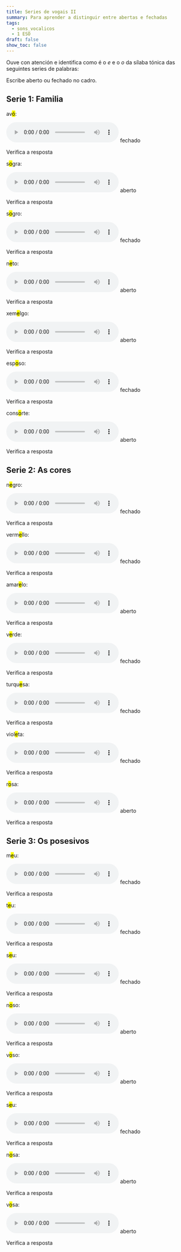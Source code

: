 ```yaml
---
title: Series de vogais II
summary: Para aprender a distinguir entre abertas e fechadas
tags:
  - sons_vocalicos
  - 1 ESO
draft: false
show_toc: false
---
```

Ouve con atención e identifica como é o *e* e o *o* da sílaba tónica das seguintes series de palabras:

Escribe aberto ou fechado no cadro.

## Serie 1: Familia

av<mark>ó</mark>:

<audio src="https://ilg.usc.es/pronuncia/mp3/a/6565.mp3" controls> </audio>  <e-answer>fechado</e-answer>

<e-validate>Verifica a resposta</e-validate>

s<mark>o</mark>gra:

<audio src="https://ilg.usc.es/pronuncia/mp3/s/2138.mp3" controls> </audio>  <e-answer>aberto</e-answer>

<e-validate>Verifica a resposta</e-validate>

s<mark>o</mark>gro:

<audio src="https://ilg.usc.es/pronuncia/mp3/s/2137.mp3" controls> </audio>  <e-answer>fechado</e-answer>

<e-validate>Verifica a resposta</e-validate>

n<mark>e</mark>to:

<audio src="https://ilg.usc.es/pronuncia/mp3/n/497.mp3" controls> </audio>  <e-answer>aberto</e-answer>

<e-validate>Verifica a resposta</e-validate>

xem<mark>e</mark>lgo:

<audio src="https://ilg.usc.es/pronuncia/mp3/x/175.mp3" controls> </audio>  <e-answer>aberto</e-answer>

<e-validate>Verifica a resposta</e-validate>

esp<mark>o</mark>so:

<audio src="https://ilg.usc.es/pronuncia/mp3/e/3336.mp3" controls> </audio>  <e-answer>fechado</e-answer>

<e-validate>Verifica a resposta</e-validate>

cons<mark>o</mark>rte:

<audio src="https://ilg.usc.es/pronuncia/mp3/c/5591.mp3" controls> </audio>  <e-answer>aberto</e-answer>

<e-validate>Verifica a resposta</e-validate>

## Serie 2: As cores

n<mark>e</mark>gro:

<audio src="https://ilg.usc.es/pronuncia/mp3/n/352.mp3" controls> </audio>  <e-answer>fechado</e-answer>

<e-validate>Verifica a resposta</e-validate>

verm<mark>e</mark>llo:

<audio src="https://ilg.usc.es/pronuncia/mp3/v/586.mp3" controls> </audio>  <e-answer>fechado</e-answer>

<e-validate>Verifica a resposta</e-validate>

amar<mark>e</mark>lo:

<audio src="https://ilg.usc.es/pronuncia/mp3/a/2821.mp3" controls> </audio>  <e-answer>aberto</e-answer>

<e-validate>Verifica a resposta</e-validate>

v<mark>e</mark>rde:

<audio src="https://ilg.usc.es/pronuncia/mp3/v/535.mp3" controls> </audio>  <e-answer>fechado</e-answer>

<e-validate>Verifica a resposta</e-validate>

turqu<mark>e</mark>sa:

<audio src="https://ilg.usc.es/pronuncia/mp3/t/2960.mp3" controls> </audio>  <e-answer>fechado</e-answer>

<e-validate>Verifica a resposta</e-validate>

viol<mark>e</mark>ta:

<audio src="https://ilg.usc.es/pronuncia/mp3/v/963.mp3" controls> </audio>  <e-answer>fechado</e-answer>

<e-validate>Verifica a resposta</e-validate>

r<mark>o</mark>sa:

<audio src="https://ilg.usc.es/pronuncia/mp3/r/2973.mp3" controls> </audio>  <e-answer>aberto</e-answer>

<e-validate>Verifica a resposta</e-validate>

## Serie 3: Os posesivos

m<mark>e</mark>u:

<audio src="https://ilg.usc.es/pronuncia/mp3/m/1947.mp3" controls> </audio>  <e-answer>fechado</e-answer>

<e-validate>Verifica a resposta</e-validate>

t<mark>e</mark>u:

<audio src="https://ilg.usc.es/pronuncia/mp3/t/1145.mp3" controls> </audio>  <e-answer>fechado</e-answer>

<e-validate>Verifica a resposta</e-validate>

s<mark>e</mark>u:

<audio src="https://ilg.usc.es/pronuncia/mp3/s/1342.mp3" controls> </audio>  <e-answer>fechado</e-answer>

<e-validate>Verifica a resposta</e-validate>

n<mark>o</mark>so:

<audio src="https://ilg.usc.es/pronuncia/mp3/n/915.mp3" controls> </audio>  <e-answer>aberto</e-answer>

<e-validate>Verifica a resposta</e-validate>

v<mark>o</mark>so:

<audio src="https://ilg.usc.es/pronuncia/mp3/v/1320.mp3" controls> </audio>  <e-answer>aberto</e-answer>

<e-validate>Verifica a resposta</e-validate>

s<mark>e</mark>u:

<audio src="https://ilg.usc.es/pronuncia/mp3/s/1342.mp3" controls> </audio>  <e-answer>fechado</e-answer>

<e-validate>Verifica a resposta</e-validate>

n<mark>o</mark>sa:

<audio src="https://ilg.usc.es/pronuncia/mp3/n/915.mp3" controls> </audio>  <e-answer>aberto</e-answer>

<e-validate>Verifica a resposta</e-validate>

v<mark>o</mark>sa:

<audio src="https://ilg.usc.es/pronuncia/mp3/v/1320.mp3" controls> </audio>  <e-answer>aberto</e-answer>

<e-validate>Verifica a resposta</e-validate>
